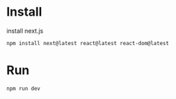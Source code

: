# Install
install next.js

`npm install next@latest react@latest react-dom@latest`
# Run
`npm run dev`
